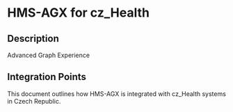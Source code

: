 # HMS-AGX for cz_Health

## Description

Advanced Graph Experience

## Integration Points

This document outlines how HMS-AGX is integrated with cz_Health systems in Czech Republic.
